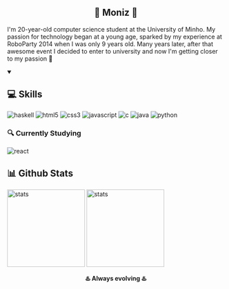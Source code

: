 <h2 align='center'>
 🔹 Moniz 🔹
</h2>

<p>
  I'm 20-year-old computer science student at the University of Minho. My passion for technology began at a young age, sparked by my experience at RoboParty 2014 when I was only 9 years old. Many years later, after that awesome event I decided to enter to university and now I'm getting closer to my passion 💙
</p>


<details open>
    <summary><h2>💻 Skills </h2></summary>
<!-- <h3>💻 Programming and Markup Languages </h3>-->
<p>
  <img align="center" alt="haskell" src="https://img.shields.io/badge/Haskell-5D4F85?style=for-the-badge&logo=haskell&logoColor=white">
  <img align="center" alt="html5" src="https://img.shields.io/badge/HTML5-E34F26?style=for-the-badge&logo=html5&logoColor=white">
  <img align="center" alt="css3" src="https://img.shields.io/badge/CSS3-1572B6?style=for-the-badge&logo=css3&logoColor=white">
  <img align="center" alt="javascript" src="https://img.shields.io/badge/JavaScript-323330?style=for-the-badge&logo=javascript&logoColor=F7DF1E">
  <img align="center" alt="c" src="https://img.shields.io/badge/C-00599C?style=for-the-badge&logo=c&logoColor=white"> 
  <img align="center" alt="java" src="https://img.shields.io/badge/Java-ED8B00?style=for-the-badge&logo=java&logoColor=white">
  <img align="center" alt="python" src="https://img.shields.io/badge/Python-FFD43B?style=for-the-badge&logo=python&logoColor=blue">
</p>
 
<!--
<h3>🔭 Frameworks</h3>


<h3>⚒️ Software and tools </h3>
<p>
    <img align="center" alt="ubuntu" src="https://img.shields.io/badge/Ubuntu-E95420?style=for-the-badge&logo=ubuntu&logoColor=white">
    <img align="center" alt="visual studio code" src="https://img.shields.io/badge/Visual_Studio_Code-0078D4?style=for-the-badge&logo=visual%20studio%20code&logoColor=white">
    <img align="center" alt="gimp" src="https://img.shields.io/badge/gimp-5C5543?style=for-the-badge&logo=gimp&logoColor=white">
    <img align="center" alt="github" src="https://img.shields.io/badge/GitHub-100000?style=for-the-badge&logo=github&logoColor=white">
</p>
-->

<h3>🔍 Currently Studying</h3>
<p>
 <img align="center" alt="react" src="https://img.shields.io/badge/React-20232A?style=for-the-badge&logo=react&logoColor=61DAFB">
</p>
</details>


 <sumary><h2>📊 Github Stats</h2></sumary>
 <p>
  <img height='180px' alt="stats" src="https://github-readme-stats.vercel.app/api?username=monizyzz&show_icons=true&theme=tokyonight">
  <img height='180px' alt="stats" src="https://github-readme-stats.vercel.app/api/top-langs/?username=monizyzz&layout=compact&theme=tokyonight">
 </p>

<p align="center"><strong> ♨️ Always evolving ♨️ </strong></p>
<!--
![!Badge](https://img.shields.io/github/followers/monizyzz.svg?style=social&label=Follow&maxAge=2592000) -->
